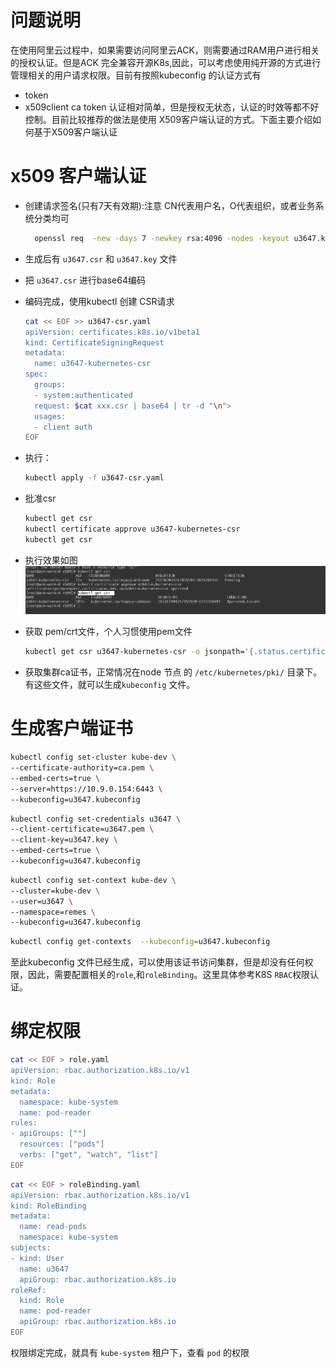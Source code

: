 # 问题说明
 在使用阿里云过程中，如果需要访问阿里云ACK，则需要通过RAM用户进行相关的授权认证。但是ACK 完全兼容开源K8s,因此，可以考虑使用纯开源的方式进行管理相关的用户请求权限。目前有按照kubeconfig 的认证方式有
  - token
  - x509client ca
token 认证相对简单，但是授权无状态，认证的时效等都不好控制。目前比较推荐的做法是使用 X509客户端认证的方式。下面主要介绍如何基于X509客户端认证


# x509 客户端认证
 - 创建请求签名(只有7天有效期):注意 CN代表用户名，O代表组织，或者业务系统分类均可
   ```bash
     openssl req  -new -days 7 -newkey rsa:4096 -nodes -keyout u3647.key -out u3647.csr -subj "/CN=u3647/O=remes"
   ```
 - 生成后有 `u3647.csr` 和 `u3647.key`  文件
 - 把 `u3647.csr` 进行base64编码
 - 编码完成，使用kubectl 创建 CSR请求
    ```bash
    cat << EOF >> u3647-csr.yaml
    apiVersion: certificates.k8s.io/v1beta1
    kind: CertificateSigningRequest
    metadata:
      name: u3647-kubernetes-csr
    spec:
      groups:
      - system:authenticated
      request: $cat xxx.csr | base64 | tr -d "\n">
      usages:
      - client auth
    EOF
    ```
  - 执行：
    ```bash
    kubectl apply -f u3647-csr.yaml
    ```
  - 批准csr
    ```bash
    kubectl get csr
    kubectl certificate approve u3647-kubernetes-csr
    kubectl get csr
    ```
  - 执行效果如图
    ![](2021-03-18-12-46-28.png)

  - 获取 pem/crt文件，个人习惯使用pem文件
    ```bash
    kubectl get csr u3647-kubernetes-csr -o jsonpath='{.status.certificate}' | base64 --decode > u3647.pem
    ```
  - 获取集群ca证书，正常情况在node 节点 的 `/etc/kubernetes/pki/` 目录下。有这些文件，就可以生成`kubeconfig` 文件。

# 生成客户端证书
  ```bash
  kubectl config set-cluster kube-dev \
  --certificate-authority=ca.pem \
  --embed-certs=true \
  --server=https://10.9.0.154:6443 \
  --kubeconfig=u3647.kubeconfig
  ```
  ```bash
  kubectl config set-credentials u3647 \
  --client-certificate=u3647.pem \
  --client-key=u3647.key \
  --embed-certs=true \
  --kubeconfig=u3647.kubeconfig
  ```
  ```bash
  kubectl config set-context kube-dev \
  --cluster=kube-dev \
  --user=u3647 \
  --namespace=remes \
  --kubeconfig=u3647.kubeconfig
  ```
  ```bash
  kubectl config get-contexts  --kubeconfig=u3647.kubeconfig
  ```
至此kubeconfig 文件已经生成，可以使用该证书访问集群，但是却没有任何权限，因此，需要配置相关的`role`,和`roleBinding`。这里具体参考K8S `RBAC`权限认证。

# 绑定权限
  ```bash
  cat << EOF > role.yaml
  apiVersion: rbac.authorization.k8s.io/v1
  kind: Role
  metadata:
    namespace: kube-system
    name: pod-reader
  rules:
  - apiGroups: [""]
    resources: ["pods"]
    verbs: ["get", "watch", "list"]
  EOF
  ```
  ```bash
  cat << EOF > roleBinding.yaml
  apiVersion: rbac.authorization.k8s.io/v1
  kind: RoleBinding
  metadata:
    name: read-pods
    namespace: kube-system
  subjects:
  - kind: User
    name: u3647
    apiGroup: rbac.authorization.k8s.io
  roleRef:
    kind: Role
    name: pod-reader
    apiGroup: rbac.authorization.k8s.io
  EOF
  ```
权限绑定完成，就具有 `kube-system` 租户下，查看 `pod` 的权限








